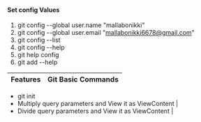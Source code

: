 #### Set config Values 
 1. git config --global user.name "mallabonikki"
 2. git config --global user.email "mallabonikki6678@gmail.com"
 3. git config --list
 4. git config --help
 5. git help config
 6. git add --help
 
 
Features | Git Basic Commands
--- | ---
* git init
* Multiply query parameters and View it as ViewContent | 
* Divide query parameters and View it as ViewContent |
